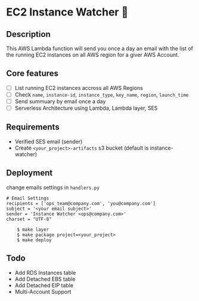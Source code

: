# EC2 Instance Watcher :eyes:

## Description

This AWS Lambda function will send you once a day an email with the list of the running EC2 instances on all AWS region for a giver AWS Account.

## Core features

* [ ] List running EC2 instances accross all AWS Regions
* [ ] Check `name`, `instance-id`, `instance_type`, `key_name`, `region`, `launch_time`
* [ ] Send summuary by email once a day
* [ ] Serverless Architecture using Lambda, Lambda layer, SES

## Requirements

* Verified SES email (sender)
* Create `<your_project>-artifacts` s3 bucket (default is instance-watcher)

## Deployment

change emails settings in `handlers.py`

```
# Email Settings
recipients = ['ops_team@company.com', 'you@company.com']
subject = '<your email subject>'
sender = 'Instance Watcher <ops@company.com>'
charset = "UTF-8"
```
        $ make layer
        $ make package project=<your_project>
        $ make deploy

## Todo

* Add RDS Instances table
* Add Detached EBS table
* Add Detached EIP table
* Multi-Account Support
